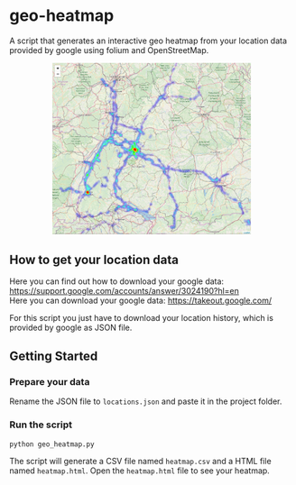 # geo-heatmap

A script that generates an interactive geo heatmap from your location data provided by google using folium and OpenStreetMap.

<center><img src="screenshot.png" style="width:70%"></center>

## How to get your location data

Here you can find out how to download your google data: <https://support.google.com/accounts/answer/3024190?hl=en></br>
Here you can download your google data: <https://takeout.google.com/>

For this script you just have to download your location history, which is provided by google as JSON file.

## Getting Started

### Prepare your data

Rename the JSON file to `locations.json` and paste it in the project folder.

### Run the script
```
python geo_heatmap.py
```
The script will generate a CSV file named `heatmap.csv` and a HTML file named `heatmap.html`. Open the `heatmap.html` file to see your heatmap.
